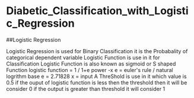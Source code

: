 # Diabetic_Classification_with_Logistic_Regression
##Logistic Regression


   Logistic Regression is used for Binary Classification 
   it is the Probabality of categorical dependent variable
   Logistic Function is use in it for Classification 
   Logistic Function is also known as sigmoid or S shaped Function 
   logistic function = 1 / 1+e power -x
   e = euler's rule / natural logrithm  base 
   e = 2.71828 
   x = input 
   A ThreShold is use in it which value is 0.5 
   if the ouput of logistic function is less then the threshold then it will be consider 0 
   if the output is greater than threshold it will consider 1
   
